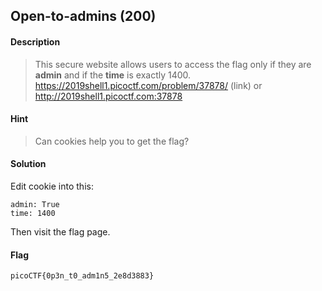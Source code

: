 ## Open-to-admins (200)

#### Description
> This secure website allows users to access the flag only if they are **admin** and if the **time** is exactly 1400. https://2019shell1.picoctf.com/problem/37878/ (link) or http://2019shell1.picoctf.com:37878

#### Hint
> Can cookies help you to get the flag?

#### Solution
Edit cookie into this:
```
admin: True
time: 1400
```
Then visit the flag page.

#### Flag
`picoCTF{0p3n_t0_adm1n5_2e8d3883}`